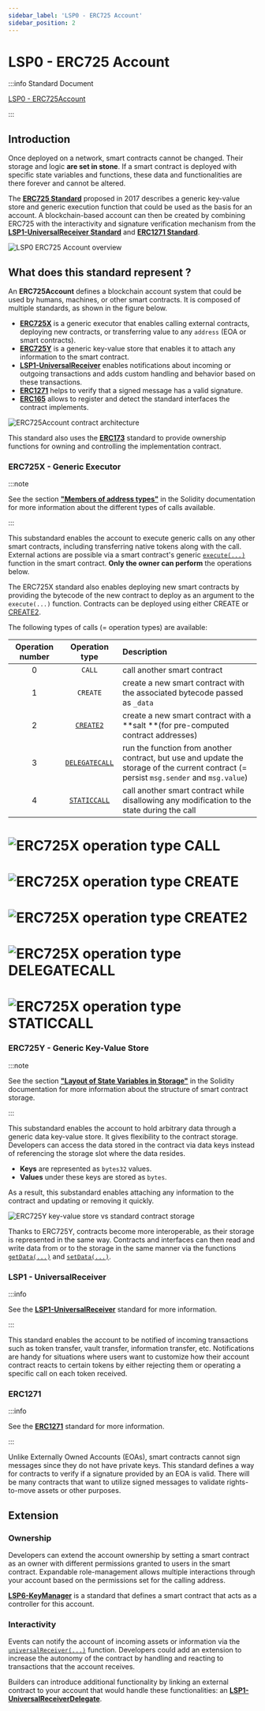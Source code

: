 ```yaml
---
sidebar_label: 'LSP0 - ERC725 Account'
sidebar_position: 2
---
```


# LSP0 - ERC725 Account

:::info Standard Document

[LSP0 - ERC725Account](https://github.com/lukso-network/LIPs/blob/main/LSPs/LSP-0-ERC725Account.md)

:::

## Introduction

Once deployed on a network, smart contracts cannot be changed. Their storage and logic **are set in stone**. If a smart contract is deployed with specific state variables and functions, these data and functionalities are there forever and cannot be altered.

The **[ERC725 Standard](https://github.com/ERC725Alliance/erc725/blob/main/docs/ERC-725.md)** proposed in 2017 describes a generic key-value store and generic execution function that could be used as the basis for an account. A blockchain-based account can then be created by combining ERC725 with the interactivity and signature verification mechanism from the **[LSP1-UniversalReceiver Standard](../generic-standards/lsp1-universal-receiver.md)** and **[ERC1271 Standard](https://eips.ethereum.org/EIPS/eip-1271)**.

![LSP0 ERC725 Account overview](/img/standards/lsp0-erc725account-overview.jpeg)

## What does this standard represent ?

An **ERC725Account** defines a blockchain account system that could be used by humans, machines, or other smart contracts. It is composed of multiple standards, as shown in the figure below.

- **[ERC725X](https://github.com/ERC725Alliance/erc725/blob/main/docs/ERC-725.md#erc725x)** is a generic executor that enables calling external contracts, deploying new contracts, or transferring value to any `address` (EOA or smart contracts).
- **[ERC725Y](https://github.com/ERC725Alliance/erc725/blob/main/docs/ERC-725.md#erc725y)** is a generic key-value store that enables it to attach any information to the smart contract.
- **[LSP1-UniversalReceiver](../generic-standards/lsp1-universal-receiver.md)** enables notifications about incoming or outgoing transactions and adds custom handling and behavior based on these transactions.
- **[ERC1271](https://eips.ethereum.org/EIPS/eip-1271)** helps to verify that a signed message has a valid signature.
- **[ERC165](https://eips.ethereum.org/EIPS/eip-165)** allows to register and detect the standard interfaces the contract implements.

![ERC725Account contract architecture](/img/standards/lsp0-erc725account-architecture.jpeg)

This standard also uses the **[ERC173](https://eips.ethereum.org/EIPS/eip-173)** standard to provide ownership functions for owning and controlling the implementation contract.

### ERC725X - Generic Executor

:::note

See the section **["Members of address types"](https://docs.soliditylang.org/en/v0.8.11/units-and-global-variables.html?highlight=staticcall#members-of-address-types)** in the Solidity documentation for more information about the different types of calls available.

:::

This substandard enables the account to execute generic calls on any other smart contracts, including transferring native tokens along with the call. External actions are possible via a smart contract's generic [`execute(...)`](../smart-contracts/lsp0-erc725-account.md#execute) function in the smart contract. **Only the owner can perform** the operations below.

The ERC725X standard also enables deploying new smart contracts by providing the bytecode of the new contract to deploy as an argument to the `execute(...)` function. Contracts can be deployed using either CREATE or [CREATE2](https://eips.ethereum.org/EIPS/eip-1014).

The following types of calls (= operation types) are available:

| Operation number |                     Operation type                     | Description                                                                                                                             |
| :--------------: | :----------------------------------------------------: | :-------------------------------------------------------------------------------------------------------------------------------------- |
|        0         |                         `CALL`                         | call another smart contract                                                                                                             |
|        1         |                        `CREATE`                        | create a new smart contract with the associated bytecode passed as `_data`                                                              |
|        2         |  [`CREATE2`](https://eips.ethereum.org/EIPS/eip-1014)  | create a new smart contract with a **salt **(for pre-computed contract addresses)                                                       |
|        3         | [`DELEGATECALL`](https://eips.ethereum.org/EIPS/eip-7) | run the function from another contract, but use and update the storage of the current contract (= persist `msg.sender` and `msg.value`) |
|        4         | [`STATICCALL`](https://eips.ethereum.org/EIPS/eip-214) | call another smart contract while disallowing any modification to the state during the call                                             |

# ![ERC725X operation type CALL](/img/standards/erc725x-operation-type-call.jpeg)

# ![ERC725X operation type CREATE](/img/standards/erc725x-operation-type-create.jpeg)

# ![ERC725X operation type CREATE2](/img/standards/erc725x-operation-type-create2.jpeg)

# ![ERC725X operation type DELEGATECALL](/img/standards/erc725x-operation-type-delegatecall.jpeg)

# ![ERC725X operation type STATICCALL](/img/standards/erc725x-operation-type-staticcall.jpeg)

### ERC725Y - Generic Key-Value Store

:::note

See the section **["Layout of State Variables in Storage"](https://docs.soliditylang.org/en/v0.8.11/internals/layout_in_storage.html)** in the Solidity documentation for more information about the structure of smart contract storage.

:::

This substandard enables the account to hold arbitrary data through a generic data key-value store. It gives flexibility to the contract storage. Developers can access the data stored in the contract via data keys instead of referencing the storage slot where the data resides.

- **Keys** are represented as `bytes32` values.
- **Values** under these keys are stored as `bytes`.

As a result, this substandard enables attaching any information to the contract and updating or removing it quickly.

![ERC725Y key-value store vs standard contract storage](/img/standards/erc725y-vs-standard-contract-storage.jpeg)

Thanks to ERC725Y, contracts become more interoperable, as their storage is represented in the same way. Contracts and interfaces can then read and write data from or to the storage in the same manner via the functions [`getData(...)`](../smart-contracts/lsp0-erc725-account.md) and [`setData(...)`](../smart-contracts/lsp0-erc725-account.md).

### LSP1 - UniversalReceiver

:::info

See the **[LSP1-UniversalReceiver](../generic-standards/lsp1-universal-receiver.md)** standard for more information.

:::

This standard enables the account to be notified of incoming transactions such as token transfer, vault transfer, information transfer, etc. Notifications are handy for situations where users want to customize how their account contract reacts to certain tokens by either rejecting them or operating a specific call on each token received.

### ERC1271

:::info

See the **[ERC1271](https://eips.ethereum.org/EIPS/eip-1271)** standard for more information.

:::

Unlike Externally Owned Accounts (EOAs), smart contracts cannot sign messages since they do not have private keys. This standard defines a way for contracts to verify if a signature provided by an EOA is valid. There will be many contracts that want to utilize signed messages to validate rights-to-move assets or other purposes.

## Extension

### Ownership

Developers can extend the account ownership by setting a smart contract as an owner with different permissions granted to users in the smart contract. Expandable role-management allows multiple interactions through your account based on the permissions set for the calling address.

**[LSP6-KeyManager](./lsp6-key-manager.md)** is a standard that defines a smart contract that acts as a controller for this account.

### Interactivity

Events can notify the account of incoming assets or information via the [`universalReceiver(...)`](../smart-contracts/lsp0-erc725-account.md#universalreceiver) function. Developers could add an extension to increase the autonomy of the contract by handling and reacting to transactions that the account receives.

Builders can introduce additional functionality by linking an external contract to your account that would handle these functionalities: an **[LSP1-UniversalReceiverDelegate](./lsp1-universal-receiver-delegate.md)**.

